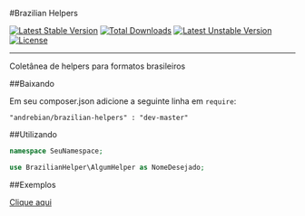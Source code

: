 
#Brazilian Helpers

[![Latest Stable Version](https://poser.pugx.org/andrebian/brazilian-helpers/v/stable.svg)](https://packagist.org/packages/andrebian/brazilian-helpers) [![Total Downloads](https://poser.pugx.org/andrebian/brazilian-helpers/downloads.svg)](https://packagist.org/packages/andrebian/brazilian-helpers) [![Latest Unstable Version](https://poser.pugx.org/andrebian/brazilian-states-helper/v/unstable.svg)](https://packagist.org/packages/andrebian/brazilian-states-helper) [![License](https://poser.pugx.org/andrebian/brazilian-states-helper/license.svg)](https://packagist.org/packages/andrebian/brazilian-helpers)


----------


Coletânea de helpers para formatos brasileiros


##Baixando

Em seu composer.json adicione a seguinte linha em `require`:

```"andrebian/brazilian-helpers" : "dev-master" ```


##Utilizando 

```php
namespace SeuNamespace;

use BrazilianHelper\AlgumHelper as NomeDesejado;
```   

##Exemplos

[Clique aqui][1]


[1]: https://github.com/andrebian/brazilian-helpers/blob/master/EXAMPLES.md